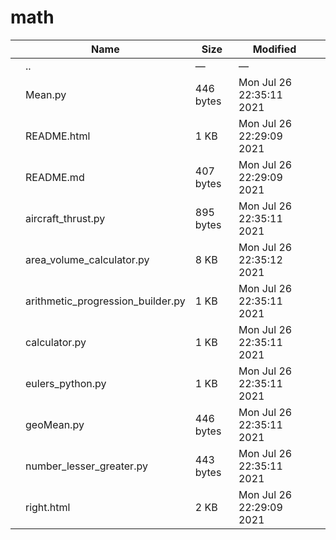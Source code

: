 # math

<table><thead><tr class="header"><th></th><th>Name</th><th>Size</th><th>Modified</th><th></th></tr></thead><tbody><tr class="odd"><td></td><td><span class="goup">..</span></td><td>—</td><td>—</td><td></td></tr><tr class="even"><td></td><td><span class="name">Mean.py</span></td><td>446 bytes</td><td>Mon Jul 26 22:35:11 2021</td><td></td></tr><tr class="odd"><td></td><td><span class="name">README.html</span></td><td>1 KB</td><td>Mon Jul 26 22:29:09 2021</td><td></td></tr><tr class="even"><td></td><td><span class="name">README.md</span></td><td>407 bytes</td><td>Mon Jul 26 22:29:09 2021</td><td></td></tr><tr class="odd"><td></td><td><span class="name">aircraft_thrust.py</span></td><td>895 bytes</td><td>Mon Jul 26 22:35:11 2021</td><td></td></tr><tr class="even"><td></td><td><span class="name">area_volume_calculator.py</span></td><td>8 KB</td><td>Mon Jul 26 22:35:12 2021</td><td></td></tr><tr class="odd"><td></td><td><span class="name">arithmetic_progression_builder.py</span></td><td>1 KB</td><td>Mon Jul 26 22:35:11 2021</td><td></td></tr><tr class="even"><td></td><td><span class="name">calculator.py</span></td><td>1 KB</td><td>Mon Jul 26 22:35:11 2021</td><td></td></tr><tr class="odd"><td></td><td><span class="name">eulers_python.py</span></td><td>1 KB</td><td>Mon Jul 26 22:35:11 2021</td><td></td></tr><tr class="even"><td></td><td><span class="name">geoMean.py</span></td><td>446 bytes</td><td>Mon Jul 26 22:35:11 2021</td><td></td></tr><tr class="odd"><td></td><td><span class="name">number_lesser_greater.py</span></td><td>443 bytes</td><td>Mon Jul 26 22:35:11 2021</td><td></td></tr><tr class="even"><td></td><td><span class="name">right.html</span></td><td>2 KB</td><td>Mon Jul 26 22:29:09 2021</td><td></td></tr></tbody></table>
